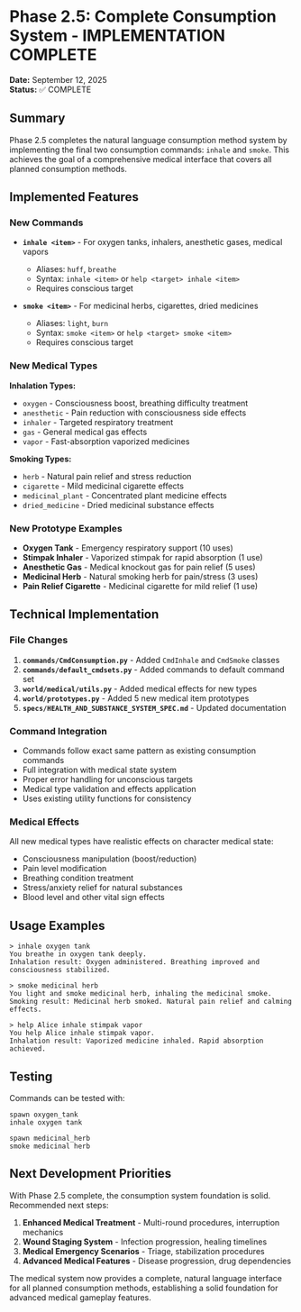 # Phase 2.5: Complete Consumption System - IMPLEMENTATION COMPLETE

**Date:** September 12, 2025  
**Status:** ✅ COMPLETE

## Summary

Phase 2.5 completes the natural language consumption method system by implementing the final two consumption commands: `inhale` and `smoke`. This achieves the goal of a comprehensive medical interface that covers all planned consumption methods.

## Implemented Features

### New Commands
- **`inhale <item>`** - For oxygen tanks, inhalers, anesthetic gases, medical vapors
  - Aliases: `huff`, `breathe`
  - Syntax: `inhale <item>` or `help <target> inhale <item>`
  - Requires conscious target
  
- **`smoke <item>`** - For medicinal herbs, cigarettes, dried medicines
  - Aliases: `light`, `burn`  
  - Syntax: `smoke <item>` or `help <target> smoke <item>`
  - Requires conscious target

### New Medical Types
**Inhalation Types:**
- `oxygen` - Consciousness boost, breathing difficulty treatment
- `anesthetic` - Pain reduction with consciousness side effects
- `inhaler` - Targeted respiratory treatment
- `gas` - General medical gas effects
- `vapor` - Fast-absorption vaporized medicines

**Smoking Types:**
- `herb` - Natural pain relief and stress reduction
- `cigarette` - Mild medicinal cigarette effects
- `medicinal_plant` - Concentrated plant medicine effects
- `dried_medicine` - Dried medicinal substance effects

### New Prototype Examples
- **Oxygen Tank** - Emergency respiratory support (10 uses)
- **Stimpak Inhaler** - Vaporized stimpak for rapid absorption (1 use)
- **Anesthetic Gas** - Medical knockout gas for pain relief (5 uses)
- **Medicinal Herb** - Natural smoking herb for pain/stress (3 uses)
- **Pain Relief Cigarette** - Medicinal cigarette for mild relief (1 use)

## Technical Implementation

### File Changes
1. **`commands/CmdConsumption.py`** - Added `CmdInhale` and `CmdSmoke` classes
2. **`commands/default_cmdsets.py`** - Added commands to default command set
3. **`world/medical/utils.py`** - Added medical effects for new types
4. **`world/prototypes.py`** - Added 5 new medical item prototypes
5. **`specs/HEALTH_AND_SUBSTANCE_SYSTEM_SPEC.md`** - Updated documentation

### Command Integration
- Commands follow exact same pattern as existing consumption commands
- Full integration with medical state system
- Proper error handling for unconscious targets
- Medical type validation and effects application
- Uses existing utility functions for consistency

### Medical Effects
All new medical types have realistic effects on character medical state:
- Consciousness manipulation (boost/reduction)
- Pain level modification
- Breathing condition treatment
- Stress/anxiety relief for natural substances
- Blood level and other vital sign effects

## Usage Examples

```
> inhale oxygen tank
You breathe in oxygen tank deeply.
Inhalation result: Oxygen administered. Breathing improved and consciousness stabilized.

> smoke medicinal herb  
You light and smoke medicinal herb, inhaling the medicinal smoke.
Smoking result: Medicinal herb smoked. Natural pain relief and calming effects.

> help Alice inhale stimpak vapor
You help Alice inhale stimpak vapor.
Inhalation result: Vaporized medicine inhaled. Rapid absorption achieved.
```

## Testing

Commands can be tested with:
```
spawn oxygen_tank
inhale oxygen tank

spawn medicinal_herb
smoke medicinal herb
```

## Next Development Priorities

With Phase 2.5 complete, the consumption system foundation is solid. Recommended next steps:

1. **Enhanced Medical Treatment** - Multi-round procedures, interruption mechanics
2. **Wound Staging System** - Infection progression, healing timelines  
3. **Medical Emergency Scenarios** - Triage, stabilization procedures
4. **Advanced Medical Features** - Disease progression, drug dependencies

The medical system now provides a complete, natural language interface for all planned consumption methods, establishing a solid foundation for advanced medical gameplay features.
